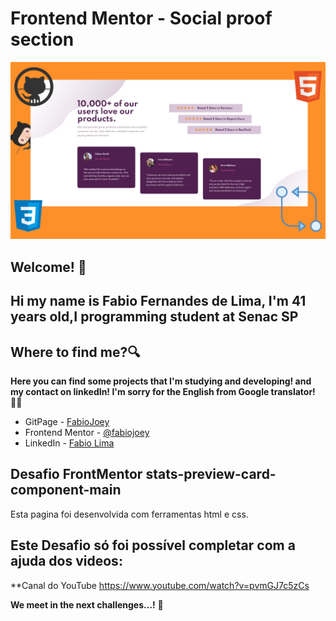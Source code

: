 # Frontend Mentor - Social proof section

![Design preview for the Social proof section coding challenge](./design/desktop-preview.png)

## Welcome! 👋

## Hi my name is Fabio Fernandes de Lima, I'm 41 years old,I programming student at Senac SP  

## Where to find me?🔍

**Here you can find some projects that I'm studying and developing! and my contact on linkedIn!
I'm sorry for the English from Google translator!**🤷‍♂️

- GitPage - [FabioJoey](https://fabiojoey.github.io/social-proof-section-master)
- Frontend Mentor - [@fabiojoey](https://www.frontendmentor.io/profile/fabiojoey)
- LinkedIn - [Fabio Lima](https://www.linkedin.com/in/fabio-fernandes-lima-a39105224/)

## Desafio FrontMentor stats-preview-card-component-main

Esta pagina foi desenvolvida com ferramentas html e css.

## Este Desafio só foi possível completar com a ajuda dos videos:
**Canal do YouTube 
https://www.youtube.com/watch?v=pvmGJ7c5zCs

**We meet in the next challenges...!** 🚀
